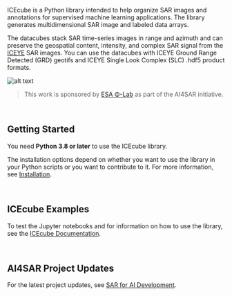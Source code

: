 ICEcube is a Python library intended to help organize SAR images and annotations for supervised machine learning applications. The library generates multidimensional SAR image and labeled data arrays.

The datacubes stack SAR time-series images in range and azimuth and can preserve the geospatial content, intensity, and complex SAR signal from the <a href='http://www.iceye.com'>ICEYE</a> SAR images. You can use the datacubes with ICEYE Ground Range Detected (GRD) geotifs and ICEYE Single Look Complex (SLC) .hdf5 product formats. 


![alt text](https://github.com/iceye-ltd/icecube/blob/main/assets/icecube.png)

>This work is sponsored by <a href='https://philab.phi.esa.int/'>ESA Φ-Lab</a> as part of the AI4SAR initiative.

<br>

## Getting Started
You need **Python 3.8 or later** to use the ICEcube library.

The installation options depend on whether you want to use the library in your Python scripts or you want to contribute to it. For more information, see [Installation](https://iceye-ltd.github.io/icecube/installation).

<br>

## ICEcube Examples
To test the Jupyter notebooks and for information on how to use the library, see the  [ICEcube Documentation](https://iceye-ltd.github.io/icecube/).

<br>

## AI4SAR Project Updates
For the latest project updates, see [SAR for AI Development](https://www.iceye.com/sar-data/ai4sar).